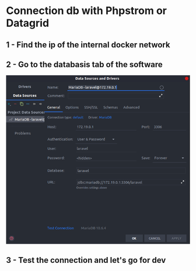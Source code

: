 # Connection db with Phpstrom or Datagrid

## 1 - Find the ip of the internal docker network

## 2 - Go to the databasis tab of the software

[![docker_policy](./img/config_database_phpstrom.png)](https://raw.githubusercontent.com/theomeunier/dotfile/master/img/config_database_phpstrom.png)

## 3 - Test the connection and let's go for dev
